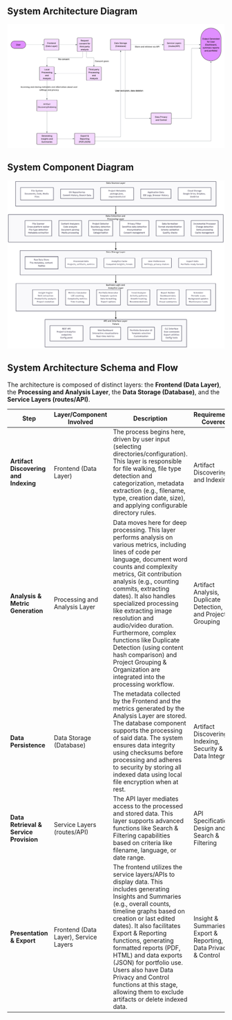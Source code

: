 ## System Architecture Diagram
![Architecture Diagram](https://github.com/COSC-499-W2025/capstone-project-team-7/blob/milestone1/docs/assets/architectureDiagram.png)

## System Component Diagram
![Component Diagram](https://github.com/COSC-499-W2025/capstone-project-team-7/blob/a51b2ecd844ba9c5b78f8e71f481ff9dec6c95b9/docs/assets/componentDiagram.png)

## System Architecture Schema and Flow

The architecture is composed of distinct layers: the **Frontend (Data Layer)**, the **Processing and Analysis Layer**, the **Data Storage (Database)**, and the **Service Layers (routes/API)**.


| Step                          | Layer/Component Involved          | Description                                                                                                                                                                                                                                                                 | Requirements Covered                                           |
|-------------------------------|-----------------------------------|-----------------------------------------------------------------------------------------------------------------------------------------------------------------------------------------------------------------------------------------------------------------------------|---------------------------------------------------------------|
| **Artifact Discovering and Indexing** | Frontend (Data Layer)             | The process begins here, driven by user input (selecting directories/configuration). This layer is responsible for file walking, file type detection and categorization, metadata extraction (e.g., filename, type, creation date, size), and applying configurable directory rules. | Artifact Discovering and Indexing                             |
| **Analysis & Metric Generation**      | Processing and Analysis Layer     | Data moves here for deep processing. This layer performs analysis on various metrics, including lines of code per language, document word counts and complexity metrics, Git contribution analysis (e.g., counting commits, extracting dates). It also handles specialized processing like extracting image resolution and audio/video duration. Furthermore, complex functions like Duplicate Detection (using content hash comparison) and Project Grouping & Organization are integrated into the processing workflow. | Artifact Analysis, Duplicate Detection, and Project Grouping   |
| **Data Persistence**                  | Data Storage (Database)           | The metadata collected by the Frontend and the metrics generated by the Analysis Layer are stored. The database component supports the processing of said data. The system ensures data integrity using checksums before processing and adheres to security by storing all indexed data using local file encryption when at rest. | Artifact Discovering & Indexing, Security & Data Integrity    |
| **Data Retrieval & Service Provision**| Service Layers (routes/API)       | The API layer mediates access to the processed and stored data. This layer supports advanced functions like Search & Filtering capabilities based on criteria like filename, language, or date range.                                                                         | API Specification Design and Search & Filtering               |
| **Presentation & Export**             | Frontend (Data Layer), Service Layers | The frontend utilizes the service layers/APIs to display data. This includes generating Insights and Summaries (e.g., overall counts, timeline graphs based on creation or last edited dates). It also facilitates Export & Reporting functions, generating formatted reports (PDF, HTML) and data exports (JSON) for portfolio use. Users also have Data Privacy and Control functions at this stage, allowing them to exclude artifacts or delete indexed data. | Insight & Summaries, Export & Reporting, Data Privacy & Control |
